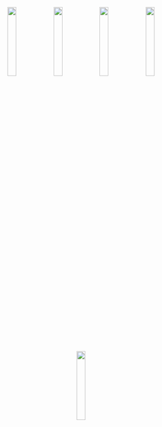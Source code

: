 <p align="middle">
	<img src="https://emojis.slackmojis.com/emojis/images/1643514139/978/conga_parrot.gif" width="20%"/>
	<img src="https://emojis.slackmojis.com/emojis/images/1643514139/978/conga_parrot.gif" width="20%"/>
	<img src="https://emojis.slackmojis.com/emojis/images/1643514139/978/conga_parrot.gif" width="20%"/>
	<img src="https://emojis.slackmojis.com/emojis/images/1643514139/978/conga_parrot.gif" width="20%"/>
	<img src="https://emojis.slackmojis.com/emojis/images/1643514139/978/conga_parrot.gif" width="20%"/>
</p>
